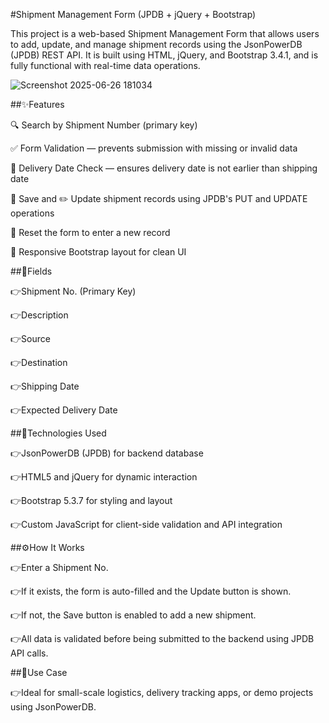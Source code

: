 #Shipment Management Form (JPDB + jQuery + Bootstrap)

This project is a web-based Shipment Management Form that allows users to add, update, and manage shipment records using the JsonPowerDB (JPDB) REST API. It is built using HTML, jQuery, and Bootstrap 3.4.1, and is fully functional with real-time data operations.

![Screenshot 2025-06-26 181034](https://github.com/user-attachments/assets/eea87a0b-8b43-4dcb-97e1-171125045268)

##✨Features


🔍 Search by Shipment Number (primary key)

✅ Form Validation — prevents submission with missing or invalid data

🧠 Delivery Date Check — ensures delivery date is not earlier than shipping date

💾 Save and ✏️ Update shipment records using JPDB's PUT and UPDATE operations

🔄 Reset the form to enter a new record

🎨 Responsive Bootstrap layout for clean UI




##🧾Fields


👉Shipment No. (Primary Key)

👉Description

👉Source

👉Destination

👉Shipping Date

👉Expected Delivery Date



##🔌Technologies Used


👉JsonPowerDB (JPDB) for backend database

👉HTML5 and jQuery for dynamic interaction

👉Bootstrap 5.3.7 for styling and layout

👉Custom JavaScript for client-side validation and API integration



##⚙️How It Works


👉Enter a Shipment No.

👉If it exists, the form is auto-filled and the Update button is shown.

👉If not, the Save button is enabled to add a new shipment.

👉All data is validated before being submitted to the backend using JPDB API calls.




##📁Use Case

👉Ideal for small-scale logistics, delivery tracking apps, or demo projects using JsonPowerDB.




